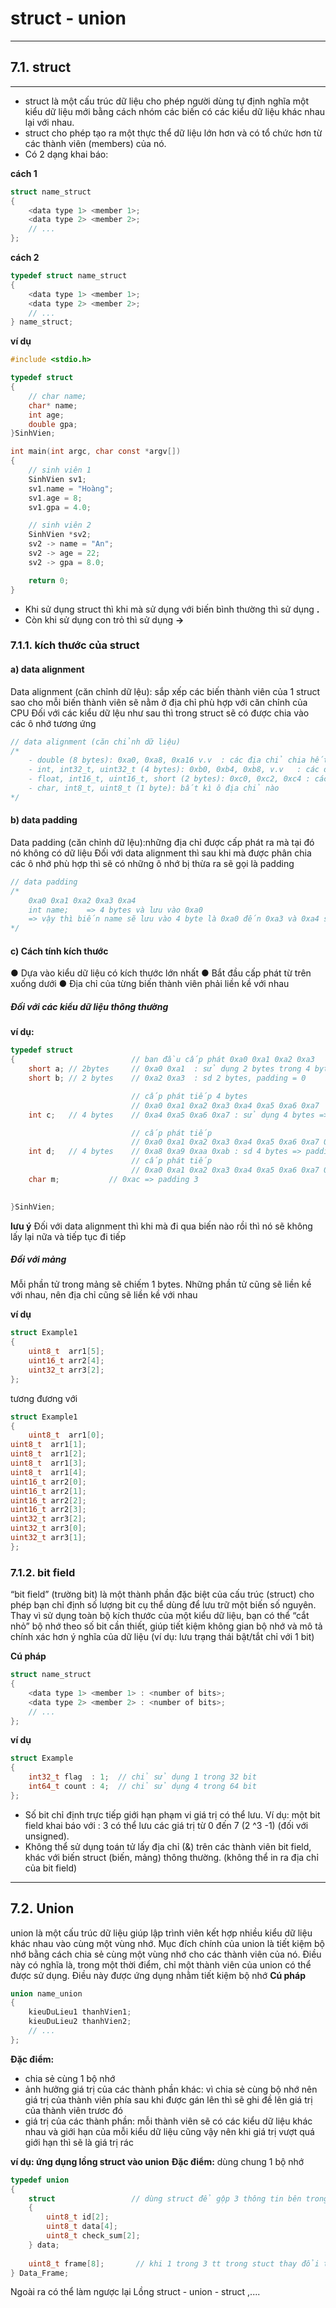 # struct - union
***
## 7.1. struct
***
- struct là một cấu trúc dữ liệu cho phép người dùng tự định nghĩa một kiểu dữ liệu mới bằng cách nhóm các biến có các kiểu dữ liệu khác nhau lại với nhau. 
- struct cho phép tạo ra một thực thể dữ liệu lớn hơn và có tổ chức hơn từ các thành viên (members) của nó.
- Có 2 dạng khai báo:

**cách 1**
```c
struct name_struct 
{
    <data type 1> <member 1>;
    <data type 2> <member 2>;
    // ...
};
```
**cách 2**
```c
typedef struct name_struct
{
    <data type 1> <member 1>;
    <data type 2> <member 2>;
    // ...
} name_struct;
```
**ví dụ**
```c
#include <stdio.h>

typedef struct 
{
    // char name;
    char* name;
    int age;
    double gpa;
}SinhVien;

int main(int argc, char const *argv[])
{
    // sinh viên 1
    SinhVien sv1; 
    sv1.name = "Hoàng";
    sv1.age = 8;
    sv1.gpa = 4.0;

    // sinh viên 2
    SinhVien *sv2;
    sv2 -> name = "An";
    sv2 -> age = 22;
    sv2 -> gpa = 8.0;

    return 0;
}
```
- Khi sử dụng struct thì khi mà sử dụng với biến bình thường thì sử dụng **.**
- Còn khi sử dụng con trỏ thì sử dụng **->**

### 7.1.1. kích thước của struct
#### a) data alignment
Data alignment (căn chỉnh dữ lệu): sắp xếp các biến thành viên của 1 struct sao cho mỗi biến thành viên sẽ nằm ở địa chỉ phù hợp với căn chỉnh của CPU
Đối với các kiểu dữ lệu như sau thì trong struct sẽ có được chia vào các ô nhớ tương ứng 

```c
// data alignment (căn chỉnh dữ liệu)
/*
    - double (8 bytes): 0xa0, 0xa8, 0xa16 v.v  : các địa chỉ chia hết cho 8
    - int, int32_t, uint32_t (4 bytes): 0xb0, 0xb4, 0xb8, v.v   : các địa chỉ chia hết cho 4 
    - float, int16_t, uint16_t, short (2 bytes): 0xc0, 0xc2, 0xc4 : các địa chỉ chia hết cho 2
    - char, int8_t, uint8_t (1 byte): bất kì ô địa chỉ nào
*/
```
#### b) data padding
Data padding (căn chỉnh dữ lệu):những địa chỉ được cấp phát ra mà tại đó nó không có dữ liệu
Đối với data alignment thì sau khi mà được phân chia các ô nhớ phù hợp thì sẽ có những ô nhớ bị thừa ra sẽ gọi là padding

```c
// data padding
/*
    0xa0 0xa1 0xa2 0xa3 0xa4
    int name;    => 4 bytes và lưu vào 0xa0 
    => vậy thì biến name sẽ lưu vào 4 byte là 0xa0 đến 0xa3 và 0xa4 sẽ bị dư ra: padding
*/
```
#### c) Cách tính kích thước 
●	Dựa vào kiểu dữ liệu có kích thước lớn nhất
●	Bắt đầu cấp phát từ trên xuống dưới
●	Địa chỉ của từng biến thành viên phải liền kề với nhau

##### Đối với các kiểu dữ liệu thông thường
**ví dụ:**
```c
typedef struct 
{                          // ban đầu cấp phát 0xa0 0xa1 0xa2 0xa3
    short a; // 2bytes     // 0xa0 0xa1  : sử dụng 2 bytes trong 4 bytes, padding 2 bytes
    short b; // 2 bytes    // 0xa2 0xa3  : sd 2 bytes, padding = 0

                           // cấp phát tiếp 4 bytes 
                           // 0xa0 0xa1 0xa2 0xa3 0xa4 0xa5 0xa6 0xa7
    int c;   // 4 bytes    // 0xa4 0xa5 0xa6 0xa7 : sử dụng 4 bytes => padding = 0

                           // cấp phát tiếp  
                           // 0xa0 0xa1 0xa2 0xa3 0xa4 0xa5 0xa6 0xa7 0xa8 0xa9 0xaa 0xab
    int d;   // 4 bytes    // 0xa8 0xa9 0xaa 0xab : sd 4 bytes => padding = 0
                           // cấp phát tiếp  
                           // 0xa0 0xa1 0xa2 0xa3 0xa4 0xa5 0xa6 0xa7 0xa8 0xa9 0xaa 0xab 0xac 0xad 0xae 0xaf
    char m;           // 0xac => padding 3

                           
}SinhVien;

```

**lưu ý**
Đối với data alignment thì khi mà đi qua biến nào rồi thì nó sẽ không lấy lại nữa và tiếp tục đi tiếp 

##### Đối với mảng
Mỗi phần tử trong mảng sẽ chiếm 1 bytes. Những phần tử cũng sẽ liền kề với nhau, nên địa chỉ cũng sẽ liền kề với nhau

**ví dụ**
```c
struct Example1 
{
    uint8_t  arr1[5];    
    uint16_t arr2[4];    
    uint32_t arr3[2];  
};
```
tương đương với
```c
struct Example1 
{
    uint8_t  arr1[0];
uint8_t  arr1[1];
uint8_t  arr1[2];
uint8_t  arr1[3];
uint8_t  arr1[4];
uint16_t arr2[0];  
uint16_t arr2[1]; 
uint16_t arr2[2]; 
uint16_t arr2[3];   
uint32_t arr3[2];
uint32_t arr3[0];
uint32_t arr3[1];
};
```

### 7.1.2. bit field
“bit field” (trường bit) là một thành phần đặc biệt của cấu trúc (struct) cho phép bạn chỉ định số lượng bit cụ thể dùng để lưu trữ một biến số nguyên. Thay vì sử dụng toàn bộ kích thước của một kiểu dữ liệu, bạn có thể “cắt nhỏ” bộ nhớ theo số bit cần thiết, giúp tiết kiệm không gian bộ nhớ và mô tả chính xác hơn ý nghĩa của dữ liệu (ví dụ: lưu trạng thái bật/tắt chỉ với 1 bit)

**Cú pháp**
```c
struct name_struct 
{
    <data type 1> <member 1> : <number of bits>;
    <data type 2> <member 2> : <number of bits>;
    // ...
};
```

**ví dụ**
```c
struct Example 
{
    int32_t flag  : 1;	// chỉ sử dụng 1 trong 32 bit
    int64_t count : 4;	// chỉ sử dụng 4 trong 64 bit
};
```

-	Số bit chỉ định trực tiếp giới hạn phạm vi giá trị có thể lưu. Ví dụ: một bit field khai báo với : 3 có thể lưu các giá trị từ 0 đến 7 (2 ^3 -1) (đối với unsigned). 
-	Không thể sử dụng toán tử lấy địa chỉ (&) trên  các thành viên bit field, khác với biến struct (biến, mảng) thông thường. (không thể in ra địa chỉ của bit field)
***
## 7.2. Union
union là một cấu trúc dữ liệu giúp lập trình viên kết hợp nhiều kiểu dữ liệu khác nhau vào cùng một vùng nhớ. Mục đích chính của union là tiết kiệm bộ nhớ bằng cách chia sẻ cùng một vùng nhớ cho các thành viên của nó. Điều này có nghĩa là, trong một thời điểm, chỉ một thành viên của union có thể được sử dụng. Điều này được ứng dụng nhằm tiết kiệm bộ nhớ
**Cú pháp**
```c
union name_union 
{
    kieuDuLieu1 thanhVien1;
    kieuDuLieu2 thanhVien2;
    // ...
};
```
**Đặc điểm:**
-	chia sẻ cùng 1 bộ nhớ
-	ảnh hưởng giá trị của các thành phần khác: vì chia sẻ cùng bộ nhớ nên giá trị của thành viên phía sau khi được gán lên thì sẽ ghi đề lên giá trị của thành viên trươc đó
-	giá trị của các thành phần: mỗi thành viên sẽ có các kiểu dữ liệu khác nhau và giới hạn của mỗi kiểu dữ liệu cũng vậy nên khi giá trị vượt quá giới hạn thì sẽ là giá trị rác

**ví dụ: ứng dụng lồng struct vào union**
**Đặc điểm:** dùng chung 1 bộ nhớ

```c
typedef union
{
    struct                 // dùng struct để gộp 3 thông tin bên trong lại 
    {
        uint8_t id[2];
        uint8_t data[4];
        uint8_t check_sum[2];
    } data;
   
    uint8_t frame[8];       // khi 1 trong 3 tt trong stuct thay đổi thì dữ liệu trong frame cx thay đổi 
} Data_Frame; 
```
Ngoài ra có thể làm ngược lại 
Lồng struct - union - struct ,....